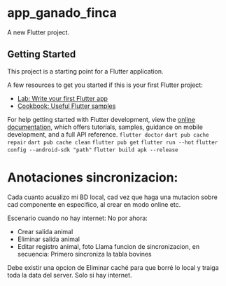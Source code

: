 # app_ganado_finca

A new Flutter project.

## Getting Started

This project is a starting point for a Flutter application.

A few resources to get you started if this is your first Flutter project:

- [Lab: Write your first Flutter app](https://docs.flutter.dev/get-started/codelab)
- [Cookbook: Useful Flutter samples](https://docs.flutter.dev/cookbook)

For help getting started with Flutter development, view the
[online documentation](https://docs.flutter.dev/), which offers tutorials,
samples, guidance on mobile development, and a full API reference.
`flutter doctor`
`dart pub cache repair`
`dart pub cache clean`
`flutter pub get`
`flutter run --hot`
`flutter config --android-sdk "path"`
`flutter build apk --release`


# Anotaciones sincronizacion:

Cada cuanto acualizo mi BD local, cad vez que haga una mutacion sobre cad componente en especifico, al crear en modo online etc.

  Escenario cuando no hay internet:
  No por ahora:
  * Crear salida animal
  * Eliminar salida animal
  * Editar registro animal, foto
 Llama funcion de sincronizacion, en secuencia:
 Primero sincroniza la tabla bovines

 Debe existir una opcion de Eliminar caché para que borré lo local y traiga toda la data del server. Solo si hay internet.
